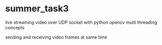 # summer_task3
live streaming video over UDP socket with python 
opencv 
multi threading concepts 

sending and receiving video frames at same time
